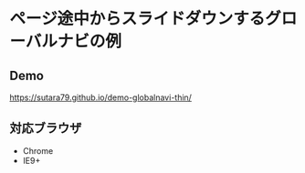 # ページ途中からスライドダウンするグローバルナビの例

## Demo
https://sutara79.github.io/demo-globalnavi-thin/

## 対応ブラウザ
- Chrome
- IE9+